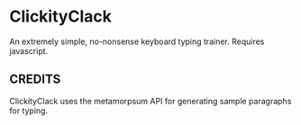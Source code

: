 # ClickityClack

An extremely simple, no-nonsense keyboard typing trainer. Requires javascript.


## CREDITS
ClickityClack uses the metamorpsum API for generating sample paragraphs for typing.